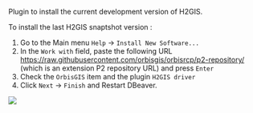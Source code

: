 Plugin to install the current development version of H2GIS.

To install the last H2GIS snaptshot version : 

1. Go to the Main menu `Help` -> `Install New Software...`
2. In the `Work with` field, paste the following URL https://raw.githubusercontent.com/orbisgis/orbisrcp/p2-repository/ (which is an extension P2 repository URL) and press `Enter`
3. Check the `OrbisGIS` item and the plugin `H2GIS driver` 
4. Click `Next` -> `Finish` and Restart DBeaver.

![](https://github.com/orbisgis/geoclimate/blob/master/docs/resources/images/for_users/dbeaver_install_plugins.png)

